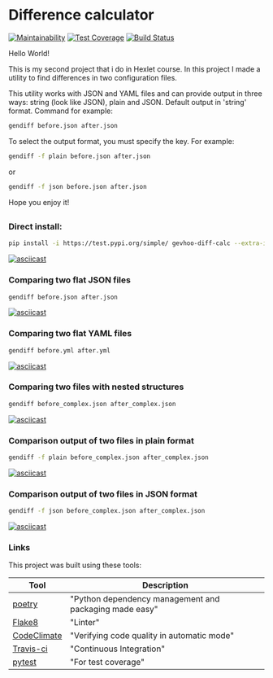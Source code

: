 # Difference calculator
[![Maintainability](https://api.codeclimate.com/v1/badges/6b2f4cd0c3a10513153b/maintainability)](https://codeclimate.com/github/GeVhoo/python-project-lvl2/maintainability)
[![Test Coverage](https://api.codeclimate.com/v1/badges/6b2f4cd0c3a10513153b/test_coverage)](https://codeclimate.com/github/GeVhoo/python-project-lvl2/test_coverage)
[![Build Status](https://travis-ci.org/GeVhoo/python-project-lvl2.svg?branch=master)](https://travis-ci.org/GeVhoo/python-project-lvl2)

Hello World!

This is my second project that i do in Hexlet course.
In this project I made a utility to find differences in two configuration files.

This utility works with JSON and YAML files and can provide output in three ways: string (look like JSON), plain and JSON.
Default output in 'string' format. Command for example:
```bash
gendiff before.json after.json
```
To select the output format, you must specify the key. For example:
```bash
gendiff -f plain before.json after.json
```
or
```bash
gendiff -f json before.json after.json
```

Hope you enjoy it!
##

### Direct install:

```bash
pip install -i https://test.pypi.org/simple/ gevhoo-diff-calc --extra-index-url https://pypi.org/simple/
```

[![asciicast](https://asciinema.org/a/QTk6TTBUwEtkOdQV9O0hIVnOC.svg)](https://asciinema.org/a/QTk6TTBUwEtkOdQV9O0hIVnOC)

### Comparing two flat JSON files

```bash
gendiff before.json after.json
```

[![asciicast](https://asciinema.org/a/KkYNMPMIVYn4GDrHjiEss9lpv.svg)](https://asciinema.org/a/KkYNMPMIVYn4GDrHjiEss9lpv)


### Comparing two flat YAML files

```bash
gendiff before.yml after.yml
```

[![asciicast](https://asciinema.org/a/PYfu2UyDgeF6s39auRYYhPAU5.svg)](https://asciinema.org/a/PYfu2UyDgeF6s39auRYYhPAU5)

### Comparing two files with nested structures

```bash
gendiff before_complex.json after_complex.json
```

[![asciicast](https://asciinema.org/a/OAlOi8JZo6BYHHhTL98XYbiIF.svg)](https://asciinema.org/a/OAlOi8JZo6BYHHhTL98XYbiIF)

### Comparison output of two files in plain format

```bash
gendiff -f plain before_complex.json after_complex.json
```

[![asciicast](https://asciinema.org/a/3BGNBtWnNdnOZmvM0z7ZmLaxw.svg)](https://asciinema.org/a/3BGNBtWnNdnOZmvM0z7ZmLaxw)

### Comparison output of two files in JSON format

```bash
gendiff -f json before_complex.json after_complex.json
```

[![asciicast](https://asciinema.org/a/LmL9mwiHxHrfi97PNsDFJEga7.svg)](https://asciinema.org/a/LmL9mwiHxHrfi97PNsDFJEga7)


### Links

This project was built using these tools:

| Tool                                                                        | Description                                             |
|-----------------------------------------------------------------------------|---------------------------------------------------------|
| [poetry](https://poetry.eustace.io/)                                        | "Python dependency management and packaging made easy"  |
| [Flake8](https://flake8.pycqa.org/)                                         | "Linter"                                                |
| [CodeClimate](https://codeclimate.com/)                                     | "Verifying code quality in automatic mode"              |
| [Travis-ci](https://travis-ci.org/)                                         | "Continuous Integration"                                |
| [pytest](https://pypi.org/project/pytest/)                                  | "For test coverage"                                     |

